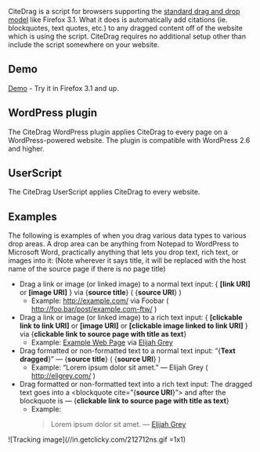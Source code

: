CiteDrag is a script for browsers supporting the [standard drag and drop model][1] like
Firefox 3.1. What it does is automatically add citations (ie. blockquotes, text quotes,
etc.) to any dragged content off of the website which is using the script. CiteDrag
requires no additional setup other than include the script somewhere on your website.

Demo
----

[Demo][2] - Try it in Firefox 3.1 and up.

WordPress plugin
----------------

The CiteDrag WordPress plugin applies CiteDrag to every page on a WordPress-powered website. The plugin is compatible with WordPress 2.6 and higher.

UserScript
----------

The CiteDrag UserScript applies CiteDrag to every website.

Examples
--------

The following is examples of when you drag various data types to various drop areas. A drop area can be anything from Notepad to WordPress to Microsoft Word, practically anything that lets you drop text, rich text, or images into it: (Note wherever it says title, it will be replaced with the host name of the source page if there is no page title) 

* Drag a link or image (or linked image) to a normal text input: { **[link URI]** or **[image URI]** } via {**source title**} ( {**source URI**} ) 
  * Example:  http://example.com/ via Foobar ( http://foo.bar/post/example.com-ftw/ )
* Drag a link or image (or linked image) to a rich text input: { **[clickable link to link URI]** or **[image URI]** or **[clickable image linked to link URI]** } via {**clickable link to source page with title as text**} 
    * Example:  [Example Web Page][3] via [Elijah Grey][4]
* Drag formatted or non-formatted text to a normal text input: “{**Text dragged**}” ― {**source title**} ( {**source URI**} ) 
  * Example:  “Lorem ipsum dolor sit amet.” ― Elijah Grey ( http://eligrey.com/ )
* Drag formatted or non-formatted text into a rich text input: The dragged text goes into a <blockquote cite=”{**source URI**}”> and after the blockquote is ― {**clickable link to source page with title as text**} 
    * Example: 
        > Lorem ipsum dolor sit amet. ― [Elijah Grey][4]



![Tracking image](//in.getclicky.com/212712ns.gif =1x1)


 [1]: https://developer.mozilla.org/En/DragDrop/Drag_and_Drop
 [2]: http://code.eligrey.com/citedrag/test.html
 [3]: http://example.com/
 [4]: http://eligrey.com/
